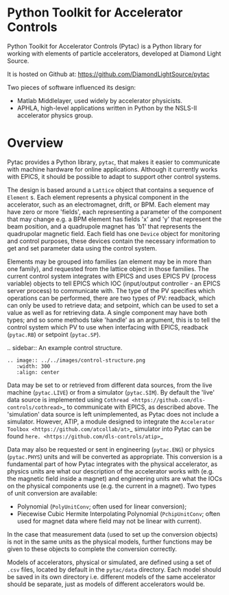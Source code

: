 Python Toolkit for Accelerator Controls
=======================================

Python Toolkit for Accelerator Controls (Pytac) is a Python library for working
with elements of particle accelerators, developed at Diamond Light Source.

It is hosted on Github at: https://github.com/DiamondLightSource/pytac

Two pieces of software influenced its design:

* Matlab Middlelayer, used widely by accelerator physicists.
* APHLA, high-level applications written in Python by the NSLS-II accelerator
  physics group.


Overview
========

Pytac provides a Python library, ``pytac``, that makes it easier to communicate
with machine hardware for online applications. Although it currently works with
EPICS, it should be possible to adapt to support other control systems.

The design is based around a ``Lattice`` object that contains a sequence of
``Element`` s. Each element represents a physical component in the accelerator,
such as an electromagnet, drift, or BPM. Each element may have zero or more
'fields', each representing a parameter of the component that may change e.g. a
BPM element has fields 'x' and 'y' that represent the beam position, and a
quadrupole magnet has 'b1' that represents the quadrupolar magnetic field. Each
field has one ``Device`` object for monitoring and control purposes, these
devices contain the necessary information to get and set parameter data using
the control system.

Elements may be grouped into families (an element may be in more than one
family), and requested from the lattice object in those families. The current
control system integrates with EPICS and uses EPICS PV (process variable)
objects to tell EPICS which IOC (input/output controller - an EPICS server 
process) to communicate with.
The type of the PV specifies which operations can be performed, there are two
types of PV: readback, which can only be used to retrieve data; and setpoint,
which can be used to set a value as well as for retrieving data. A single
component may have both types; and so some methods take 'handle' as an
argument, this is to tell the control system which PV to use when interfacing
with EPICS, readback (``pytac.RB``) or setpoint (``pytac.SP``).

.. sidebar:: An example control structure.

    .. image:: ../../images/control-structure.png
       :width: 300
       :align: center

Data may be set to or retrieved from different data sources, from the live
machine (``pytac.LIVE``) or from a simulator (``pytac.SIM``). By default the
'live' data source is implemented using
`Cothread <https://github.com/dls-controls/cothread>`_ to communicate with
EPICS, as described above. The 'simulation' data source is left unimplemented,
as Pytac does not include a simulator. However, ATIP, a module designed to
integrate the `Accelerator Toolbox <https://github.com/atcollab/at>`_ simulator
into Pytac can be found `here. <https://github.com/dls-controls/atip>`_

Data may also be requested or sent in engineering (``pytac.ENG``) or physics
(``pytac.PHYS``) units and will be converted as appropriate. This conversion is
a fundamental part of how Pytac integrates with the physical accelerator, as
physics units are what our description of the accelerator works with (e.g. the
magnetic field inside a magnet) and engineering units are what the IOCs on the
physical components use (e.g. the current in a magnet). Two types of unit
conversion are available: 

* Polynomial (``PolyUnitConv``; often used for linear
  conversion);
* Piecewise Cubic Hermite Interpolating Polynomial
  (``PchipUnitConv``; often used for magnet data where field may not be linear
  with current). 

In the case that measurement data (used to set up the conversion
objects) is not in the same units as the physical models, further functions may
be given to these objects to complete the conversion correctly.

Models of accelerators, physical or simulated, are defined using a set of
``.csv`` files, located by default in the ``pytac/data`` directory. Each model
should be saved in its own directory i.e. different models of the same
accelerator should be separate, just as models of different accelerators would
be.
